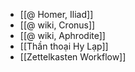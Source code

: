 - [[@ Homer, Iliad]]
- [[@ wiki, Cronus]]
- [[@ wiki, Aphrodite]]
- [[Thần thoại Hy Lạp]]
- [[Zettelkasten Workflow]]
